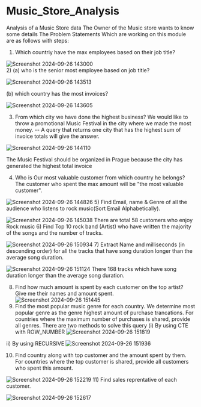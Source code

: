 # Music_Store_Analysis
Analysis of a Music Store data 
The Owner of the Music store wants to know some details
The Problem Statements Which are working on this module are as follows with steps:
1) Which countriy have the max employees based on their job title?

![Screenshot 2024-09-26 143000](https://github.com/user-attachments/assets/3dab8556-d405-4c7b-a279-8598a875ef42)
<br /> 
2) (a) who is the senior most employee based on job title?

![Screenshot 2024-09-26 143513](https://github.com/user-attachments/assets/2cfdacf5-852d-4ae4-bcc7-cafd7cc2d748)

   (b) which country has the most invoices?
   
![Screenshot 2024-09-26 143605](https://github.com/user-attachments/assets/c06fff53-b41b-4ef8-b385-74bf78287027)

3) From which city we have done the highest business? We would like to throw a promotional Music Festival in the city where we made the most money.
   -- A query that returns one city that has the highest sum of invoice totals will give the answer.
   
![Screenshot 2024-09-26 144110](https://github.com/user-attachments/assets/192ca2da-0ba5-426a-b3de-148714acac85)

The Music Festival should be organized in Prague because the city has generated the highest total invoice

4) Who is Our most valuable customer from which country he belongs? The customer who spent the max amount will be "the most valuable customer".

![Screenshot 2024-09-26 144826](https://github.com/user-attachments/assets/79c47f46-1832-43a9-a247-5a817d9ea2c9)
5) Find Email, name & Genre of all the audience who listens to rock music(Sort Email Alphabetically).

![Screenshot 2024-09-26 145038](https://github.com/user-attachments/assets/77f9b36b-f1ee-45e5-8991-83a617e984c0)
There are total 58 customers who enjoy Rock music
6) Find Top 10 rock band (Artist) who have written the majority of the songs and the number of tracks.

![Screenshot 2024-09-26 150934](https://github.com/user-attachments/assets/8a703f48-26f4-4c3f-afe5-1487cfb20a30)
7) Extract Name and milliseconds (in descending order) for all the tracks that have song duration longer than the average song duration.

![Screenshot 2024-09-26 151124](https://github.com/user-attachments/assets/0c3f05b9-1df6-4467-a38d-e67ea9941d06)
There 168 tracks which have song duration longer than the average song duration.

8) Find how much amount is spent by each customer on the top artist? Give me their names and amount spent.
![Screenshot 2024-09-26 151445](https://github.com/user-attachments/assets/767638dd-3cfd-4409-8f51-14df2b02d086)
9) Find the most popular music genre for each country. We determine most popular genre as the genre highest amount of purchase trancations.
For countries where the maximum number of purchases is shared, provide all genres.
There are two methods to solve this query (i) By using CTE with ROW_NUMBER
![Screenshot 2024-09-26 151819](https://github.com/user-attachments/assets/ab9ac60b-ca18-4d6f-b789-430e337f5377)

ii) By using RECURSIVE
![Screenshot 2024-09-26 151936](https://github.com/user-attachments/assets/ec0e67aa-7932-4958-85d5-825a1abbdc4a)

10) Find country along with top customer and the amount spent by them. For countries where the top customer is shared, provide all customers who spent this amount.

![Screenshot 2024-09-26 152219](https://github.com/user-attachments/assets/41900d10-9f90-4632-a946-6ff728d447f5)
11) Find sales reprentative of each customer.

![Screenshot 2024-09-26 152617](https://github.com/user-attachments/assets/b169b884-5480-4a08-8f38-220ddfa8d385)
